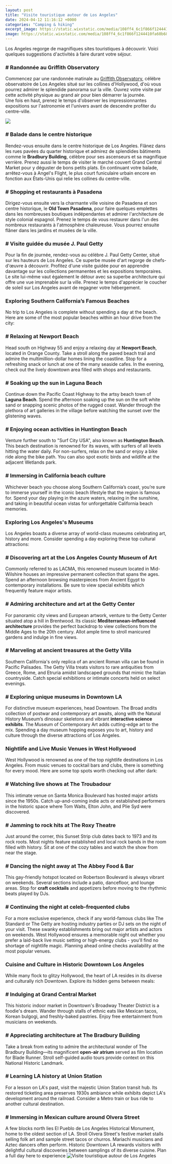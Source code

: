 ```yaml
---
layout: post
title: "Visite touristique autour de Los Angeles"
date: 2024-04-12 11:16:12 +0000
categories: "Camping & hiking"
excerpt_image: https://static.wixstatic.com/media/108ff4_6c1f866f1244410fa60b685dbb8b1971~mv2.jpg/v1/fill/w_1000,h_678,al_c,q_90,usm_0.66_1.00_0.01/108ff4_6c1f866f1244410fa60b685dbb8b1971~mv2.jpg
image: https://static.wixstatic.com/media/108ff4_6c1f866f1244410fa60b685dbb8b1971~mv2.jpg/v1/fill/w_1000,h_678,al_c,q_90,usm_0.66_1.00_0.01/108ff4_6c1f866f1244410fa60b685dbb8b1971~mv2.jpg
---
```


Los Angeles regorge de magnifiques sites touristiques à découvrir. Voici quelques suggestions d'activités à faire durant votre séjour.
### # Randonnée au Griffith Observatory
Commencez par une randonnée matinale au [Griffith Observatory](https://travelokla.github.io/2023-12-23-les-raisons-de-visiter-cuba/), célèbre observatoire de Los Angeles situé sur les collines d'Hollywood, d'où vous pourrez admirer le splendide panorama sur la ville. Ouvrez votre visite par cette activité physique au grand air pour bien démarrer la journée.  
Une fois en haut, prenez le temps d'observer les impressionnantes expositions sur l'astronomie et l'univers avant de descendre profiter du centre-ville. 

![](https://www.voyageavecnous.fr/wp-content/uploads/2018/03/visiter-le-signe-hollywood.jpg)
### # Balade dans le centre historique
Rendez-vous ensuite dans le centre historique de Los Angeles. Flânez dans les rues pavées du quarter historique et admirez de splendides bâtiments comme le **Bradbury Building**, célèbre pour ses ascenseurs et sa magnifique verrière. 
Prenez aussi le temps de visiter le marché couvert Grand Central Market pour y déguster de bons petits plats. En continuant votre balade, arrêtez-vous à Angel's Flight, le plus court funiculaire urbain encore en fonction aux États-Unis qui relie les collines du centre-ville.
### # Shopping et restaurants à Pasadena
Dirigez-vous ensuite vers la charmante ville voisine de Pasadena et son centre historique, le **Old Town Pasadena**, pour faire quelques emplettes dans les nombreuses boutiques indépendantes et admirer l'architecture de style colonial espagnol. 
Prenez le temps de vous restaurer dans l'un des nombreux restaurants à l'atmosphère chaleureuse. Vous pourrez ensuite flâner dans les jardins et musées de la ville. 
### # Visite guidée du musée J. Paul Getty
Pour la fin de journée, rendez-vous au célèbre J. Paul Getty Center, situé sur les hauteurs de Los Angeles. Ce superbe musée d'art regorge de chefs-d'œuvre à découvrir. Profitez d'une visite guidée pour en apprendre davantage sur les collections permanentes et les expositions temporaires. 
Le site lui-même vaut également le détour avec sa superbe architecture qui offre une vue imprenable sur la ville. Prenez le temps d'apprécier le coucher de soleil sur Los Angeles avant de regagner votre hébergement.
### Exploring Southern California’s Famous Beaches 
No trip to Los Angeles is complete without spending a day at the beach. Here are some of the most popular beaches within an hour drive from the city:
### # Relaxing at Newport Beach
Head south on Highway 55 and enjoy a relaxing day at **Newport Beach**, located in Orange County. Take a stroll along the paved beach trail and admire the multimillion-dollar homes lining the coastline. Stop for a refreshing snack or lunch at one of the many seaside cafes. In the evening, check out the lively downtown area filled with shops and restaurants.
### # Soaking up the sun in Laguna Beach 
Continue down the Pacific Coast Highway to the artsy beach town of **Laguna Beach**. Spend the afternoon soaking up the sun on the soft white sand or snapping scenic photos of the rugged coast. Wander through the plethora of art galleries in the village before watching the sunset over the glistening waves.
### # Enjoying ocean activities in Huntington Beach 
Venture further south to "Surf City USA", also known as **Huntington Beach**. This beach destination is renowned for its waves, with surfers of all levels hitting the water daily. For non-surfers, relax on the sand or enjoy a bike ride along the bike path. You can also spot exotic birds and wildlife at the adjacent Wetlands park. 
### # Immersing in California beach culture
Whichever beach you choose along Southern California’s coast, you’re sure to immerse yourself in the iconic beach lifestyle that the region is famous for. Spend your day playing in the azure waters, relaxing in the sunshine, and taking in beautiful ocean vistas for unforgettable California beach memories.
### Exploring Los Angeles's Museums  
Los Angeles boasts a diverse array of world-class museums celebrating art, history and more. Consider spending a day exploring these top cultural attractions:
### # Discovering art at the Los Angeles County Museum of Art
Commonly referred to as LACMA, this renowned museum located in Mid-Wilshire houses an impressive permanent collection that spans the ages. Spend an afternoon browsing masterpieces from Ancient Egypt to contemporary installations. Be sure to view special exhibits which frequently feature major artists. 
### # Admiring architecture and art at the Getty Center
For panoramic city views and European artwork, venture to the Getty Center situated atop a hill in Brentwood. Its classic **Mediterranean-influenced architecture** provides the perfect backdrop to view collections from the Middle Ages to the 20th century. Allot ample time to stroll manicured gardens and indulge in fine views.
### # Marveling at ancient treasures at the Getty Villa 
Southern California's only replica of an ancient Roman villa can be found in Pacific Palisades. The Getty Villa treats visitors to rare antiquities from Greece, Rome, and Etruria amidst landscaped grounds that mimic the Italian countryside. Catch special exhibitions or intimate concerts held on select evenings.
### # Exploring unique museums in Downtown LA
For distinctive museum experiences, head Downtown. The Broad andits collection of postwar and contemporary art awaits, along with the Natural History Museum’s dinosaur skeletons and vibrant **interactive science exhibits**. The Museum of Contemporary Art adds cutting-edge art to the mix.
Spending a day museum hopping exposes you to art, history and culture through the diverse attractions of Los Angeles.
### Nightlife and Live Music Venues in West Hollywood
West Hollywood is renowned as one of the top nightlife destinations in Los Angeles. From music venues to cocktail bars and clubs, there is something for every mood. Here are some top spots worth checking out after dark:
### # Watching live shows at The Troubadour 
This intimate venue on Santa Monica Boulevard has hosted major artists since the 1950s. Catch up-and-coming indie acts or established performers in the historic space where Tom Waits, Elton John, and Plie Syd were discovered. 
### # Jamming to rock hits at The Roxy Theatre
Just around the corner, this Sunset Strip club dates back to 1973 and its rock roots. Most nights feature established and local rock bands in the room filled with history. Sit at one of the cozy tables and watch the show from near the stage.
### # Dancing the night away at The Abbey Food & Bar  
This gay-friendly hotspot located on Robertson Boulevard is always vibrant on weekends. Several sections include a patio, dancefloor, and lounge areas. Stop for **craft cocktails** and appetizers before moving to the rhythmic beats played by DJs.
### # Continuing the night at celeb-frequented clubs
For a more exclusive experience, check if any world-famous clubs like The Standard or The Getty are hosting industry parties or DJ sets on the night of your visit. These swanky establishments bring out major artists and actors on weekends. 
West Hollywood ensures a memorable night out whether you prefer a laid-back live music setting or high-energy clubs - you'll find no shortage of nightlife magic. Planning ahead online checks availability at the most popular venues.
### Cuisine and Culture in Historic Downtown Los Angeles
While many flock to glitzy Hollywood, the heart of LA resides in its diverse and culturally rich Downtown. Explore its hidden gems between meals:
### # Indulging at Grand Central Market
This historic indoor market in Downtown's Broadway Theater District is a foodie's dream. Wander through stalls of ethnic eats like Mexican tacos, Korean bulgogi, and freshly-baked pastries. Enjoy free entertainment from musicians on weekends. 
### # Appreciating architecture at The Bradbury Building 
Take a break from eating to admire the architectural wonder of The Bradbury Building—its magnificent **open-air atrium** served as film location for Blade Runner. Stroll self-guided audio tours provide context on this National Historic Landmark. 
### # Learning LA history at Union Station
For a lesson on LA's past, visit the majestic Union Station transit hub. Its restored ticketing area preserves 1930s ambiance while exhibits depict LA's development around the railroad. Consider a Metro train or bus ride to another cultural destination.
### # Immersing in Mexican culture around Olvera Street 
A few blocks north lies El Pueblo de Los Angeles Historical Monument, home to the oldest section of LA. Stroll Olvera Street's festive market stalls selling folk art and sample street tacos or churros. Mariachi musicians and Aztec dancers often perform.
Historic Downtown LA rewards visitors with delightful cultural discoveries between samplings of its diverse cuisine. Plan a full day here to experience
![Visite touristique autour de Los Angeles](https://static.wixstatic.com/media/108ff4_6c1f866f1244410fa60b685dbb8b1971~mv2.jpg/v1/fill/w_1000,h_678,al_c,q_90,usm_0.66_1.00_0.01/108ff4_6c1f866f1244410fa60b685dbb8b1971~mv2.jpg)
